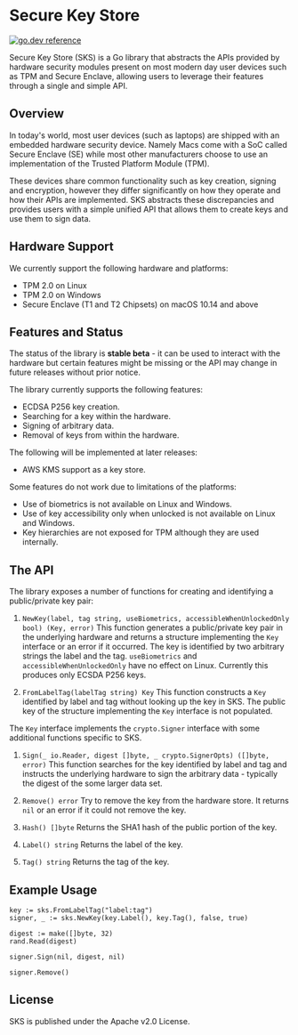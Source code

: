 # Secure Key Store

[![go.dev reference](https://img.shields.io/badge/Dev-reference-007d9c?logo=go&logoColor=white)](https://pkg.go.dev/github.com/facebookincubator/sks)

Secure Key Store (SKS) is a Go library that abstracts the APIs provided by hardware security
modules present on most modern day user devices such as TPM and Secure Enclave, allowing
users to leverage their features through a single and simple API.

## Overview
In today's world, most user devices (such as laptops) are shipped with an embedded
hardware security device. Namely Macs come with a SoC called Secure Enclave (SE) while
most other manufacturers choose to use an implementation of the Trusted Platform Module (TPM).

These devices share common functionality such as key creation, signing and encryption,
however they differ significantly on how they operate and how their APIs are implemented.
SKS abstracts these discrepancies and provides users with a simple unified API that
allows them to create keys and use them to sign data.

## Hardware Support
We currently support the following hardware and platforms:
* TPM 2.0 on Linux
* TPM 2.0 on Windows
* Secure Enclave (T1 and T2 Chipsets) on macOS 10.14 and above

## Features and Status
The status of the library is **stable beta** - it can be used to interact with the
hardware but certain features might be missing or the API may change in future
releases without prior notice.

The library currently supports the following features:
* ECDSA P256 key creation.
* Searching for a key within the hardware.
* Signing of arbitrary data.
* Removal of keys from within the hardware.

The following will be implemented at later releases:
* AWS KMS support as a key store.

Some features do not work due to limitations of the platforms:
* Use of biometrics is not available on Linux and Windows.
* Use of key accessibility only when unlocked is not available on Linux and Windows.
* Key hierarchies are not exposed for TPM although they are used internally.

## The API
The library exposes a number of functions for creating and identifying a public/private key pair:

1. `NewKey(label, tag string, useBiometrics, accessibleWhenUnlockedOnly bool) (Key, error)`
This function generates a public/private key pair in the underlying hardware and returns
a structure implementing the `Key` interface or an error if it occurred. The key is
identified by two arbitrary strings the label and the tag. `useBiometrics` and
`accessibleWhenUnlockedOnly` have no effect on Linux. Currently this produces only ECSDA
P256 keys.

2. `FromLabelTag(labelTag string) Key`
This function constructs a `Key` identified by label and tag without looking up the key
in SKS. The public key of the structure implementing the `Key` interface is not populated.

The `Key` interface implements the `crypto.Signer` interface with some additional functions
specific to SKS.

1. `Sign(_ io.Reader, digest []byte, _ crypto.SignerOpts) ([]byte, error)`
This function searches for the key identified by label and tag and instructs the
underlying hardware to sign the arbitrary data - typically the digest of the some
larger data set.

2. `Remove() error`
Try to remove the key from the hardware store. It returns `nil` or an error if it could
not remove the key.

3. `Hash() []byte`
Returns the SHA1 hash of the public portion of the key.

4. `Label() string`
Returns the label of the key.

5. `Tag() string`
Returns the tag of the key.

## Example Usage
```golang
key := sks.FromLabelTag("label:tag")
signer, _ := sks.NewKey(key.Label(), key.Tag(), false, true)

digest := make([]byte, 32)
rand.Read(digest)

signer.Sign(nil, digest, nil)

signer.Remove()
```

## License
SKS is published under the Apache v2.0 License.
